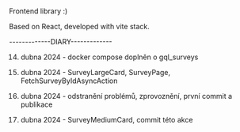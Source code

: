 # 

Frontend library :)

Based on React, developed with vite stack.

-------------DIARY-------------

14. dubna 2024 - docker compose doplněn o gql_surveys

15. dubna 2024 - SurveyLargeCard, SurveyPage, FetchSurveyByIdAsyncAction
       
16. dubna 2024 - odstranění problémů, zprovoznění, první commit a publikace

26. dubna 2024 - SurveyMediumCard, commit této akce
